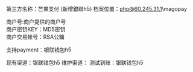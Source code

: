 第三方名称：芒果支付  (新增銀聯h5)
档案位置：php@60.245.31.1\magopay
 
商户号:商户提供的商户号  
商户密钥KEY：MD5密钥  
商户交易帐号：RSA公鑰
 
支持payment：银联钱包h5
 
现有渠道：银联钱包h5
维护渠道：
测试到账：银联钱包h5
